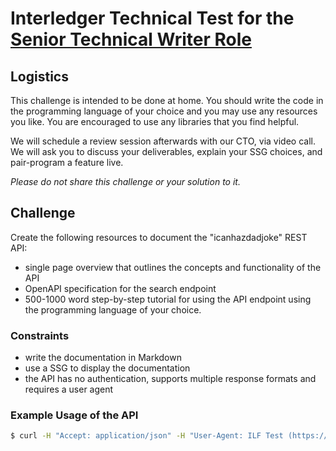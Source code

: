 # Interledger Technical Test for the [Senior Technical Writer Role](https://interledger-foundation.breezy.hr/p/1aa5d4fb353c-senior-technical-writer)

## Logistics
This challenge is intended to be done at home. You should write the code in the programming language of your choice and you may use any resources you like. You are encouraged to use any libraries that you find helpful.

We will schedule a review session afterwards with our CTO, via video call. We will ask you to discuss your deliverables, explain your SSG choices, and pair-program a feature live.

_Please do not share this challenge or your solution to it._

## Challenge

Create the following resources to document the "icanhazdadjoke" REST API:

- single page overview that outlines the concepts and functionality of the API
- OpenAPI specification for the search endpoint
- 500-1000 word step-by-step tutorial for using the API endpoint using the programming language of your choice.

### Constraints

- write the documentation in Markdown
- use a SSG to display the documentation
- the API has no authentication, supports multiple response formats and requires a user agent 


### Example Usage of the API

```sh
$ curl -H "Accept: application/json" -H "User-Agent: ILF Test (https://github.com/username/repo" https://icanhazdadjoke.com/search
```

